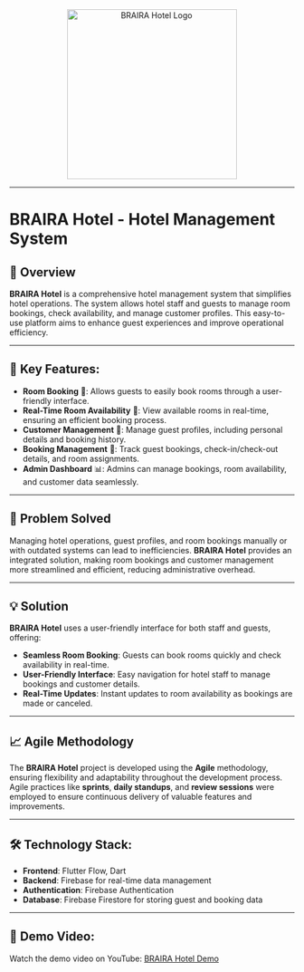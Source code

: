 <div align="center">
  <img src="https://github.com/user-attachments/assets/720f138b-a8bb-4106-9a4d-e6429ffa845a
" alt="BRAIRA Hotel Logo" width="300" height="auto">
</div>

---

# BRAIRA Hotel - Hotel Management System

## 📘 Overview
**BRAIRA Hotel** is a comprehensive hotel management system that simplifies hotel operations. The system allows hotel staff and guests to manage room bookings, check availability, and manage customer profiles. This easy-to-use platform aims to enhance guest experiences and improve operational efficiency.

---

## 🎯 Key Features:
- **Room Booking** 🏨: Allows guests to easily book rooms through a user-friendly interface.
- **Real-Time Room Availability** 📅: View available rooms in real-time, ensuring an efficient booking process.
- **Customer Management** 👥: Manage guest profiles, including personal details and booking history.
- **Booking Management** 📂: Track guest bookings, check-in/check-out details, and room assignments.
- **Admin Dashboard** 📊: Admins can manage bookings, room availability, and customer data seamlessly.

---

## 🧩 Problem Solved
Managing hotel operations, guest profiles, and room bookings manually or with outdated systems can lead to inefficiencies. **BRAIRA Hotel** provides an integrated solution, making room bookings and customer management more streamlined and efficient, reducing administrative overhead.

---

## 💡 Solution
**BRAIRA Hotel** uses a user-friendly interface for both staff and guests, offering:
- **Seamless Room Booking**: Guests can book rooms quickly and check availability in real-time.
- **User-Friendly Interface**: Easy navigation for hotel staff to manage bookings and customer details.
- **Real-Time Updates**: Instant updates to room availability as bookings are made or canceled.

---

## 📈 Agile Methodology
The **BRAIRA Hotel** project is developed using the **Agile** methodology, ensuring flexibility and adaptability throughout the development process. Agile practices like **sprints**, **daily standups**, and **review sessions** were employed to ensure continuous delivery of valuable features and improvements.

---

## 🛠️ Technology Stack:
- **Frontend**: Flutter Flow, Dart
- **Backend**: Firebase for real-time data management
- **Authentication**: Firebase Authentication
- **Database**: Firebase Firestore for storing guest and booking data

---

## 🎥 Demo Video:
Watch the demo video on YouTube: [BRAIRA Hotel Demo](https://youtu.be/aHRbgPbfjtw)

